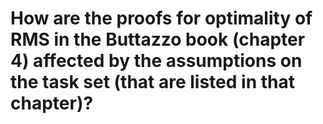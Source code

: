 # How are the proofs for optimality of RMS in the Buttazzo book (chapter 4) affected by the assumptions on the task set (that are listed in that chapter)?

